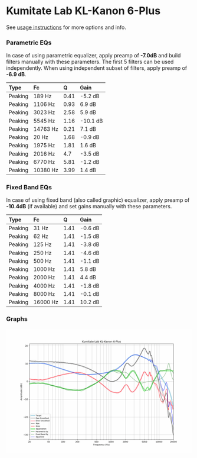 # Kumitate Lab KL-Kanon 6-Plus
See [usage instructions](https://github.com/jaakkopasanen/AutoEq#usage) for more options and info.

### Parametric EQs
In case of using parametric equalizer, apply preamp of **-7.0dB** and build filters manually
with these parameters. The first 5 filters can be used independently.
When using independent subset of filters, apply preamp of **-6.9 dB**.

| Type    | Fc       |    Q | Gain     |
|:--------|:---------|:-----|:---------|
| Peaking | 189 Hz   | 0.41 | -5.2 dB  |
| Peaking | 1106 Hz  | 0.93 | 6.9 dB   |
| Peaking | 3023 Hz  | 2.58 | 5.9 dB   |
| Peaking | 5545 Hz  | 1.16 | -10.1 dB |
| Peaking | 14763 Hz | 0.21 | 7.1 dB   |
| Peaking | 20 Hz    | 1.68 | -0.9 dB  |
| Peaking | 1975 Hz  | 1.81 | 1.6 dB   |
| Peaking | 2016 Hz  | 4.7  | -3.5 dB  |
| Peaking | 6770 Hz  | 5.81 | -1.2 dB  |
| Peaking | 10380 Hz | 3.99 | 1.4 dB   |

### Fixed Band EQs
In case of using fixed band (also called graphic) equalizer, apply preamp of **-10.4dB**
(if available) and set gains manually with these parameters.

| Type    | Fc       |    Q | Gain    |
|:--------|:---------|:-----|:--------|
| Peaking | 31 Hz    | 1.41 | -0.6 dB |
| Peaking | 62 Hz    | 1.41 | -1.5 dB |
| Peaking | 125 Hz   | 1.41 | -3.8 dB |
| Peaking | 250 Hz   | 1.41 | -4.6 dB |
| Peaking | 500 Hz   | 1.41 | -1.1 dB |
| Peaking | 1000 Hz  | 1.41 | 5.8 dB  |
| Peaking | 2000 Hz  | 1.41 | 4.4 dB  |
| Peaking | 4000 Hz  | 1.41 | -1.8 dB |
| Peaking | 8000 Hz  | 1.41 | -0.1 dB |
| Peaking | 16000 Hz | 1.41 | 10.2 dB |

### Graphs
![](./Kumitate%20Lab%20KL-Kanon%206-Plus.png)